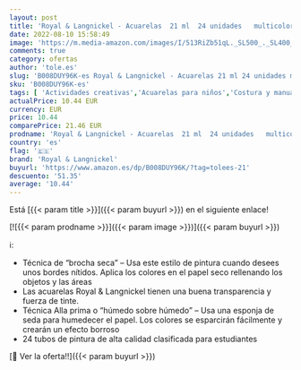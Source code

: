 ```yaml
---
layout: post
title: 'Royal & Langnickel - Acuarelas  21 ml  24 unidades   multicolor'
date: 2022-08-10 15:58:49
image: 'https://m.media-amazon.com/images/I/513RiZb51qL._SL500_._SL400_.jpg'
comments: true
category: ofertas
author: 'tole.es'
slug: 'B008DUY96K-es Royal & Langnickel - Acuarelas 21 ml 24 unidades multicolor'
sku: 'B008DUY96K-es'
tags: [ 'Actividades creativas','Acuarelas para niños','Costura y manualidades','Hogar y cocina','Juguetes','Juguetes y juegos','Material de escritura y dibujo para niños','Pintura','Pinturas','Pinturas para manualidades','acuarelas','royal & langnickel','🇪🇸', ]
actualPrice: 10.44 EUR
currency: EUR
price: 10.44
comparePrice: 21.46 EUR
prodname: 'Royal & Langnickel - Acuarelas  21 ml  24 unidades   multicolor'
country: 'es'
flag: '🇪🇸'
brand: 'Royal & Langnickel'
buyurl: 'https://www.amazon.es/dp/B008DUY96K/?tag=tolees-21'
descuento: '51.35'
average: '10.44'
---
```


Está [{{< param title >}}]({{< param buyurl >}}) en el siguiente enlace!

[![{{< param prodname >}}]({{< param image >}})]({{< param buyurl >}})

ℹ️:

- Técnica de “brocha seca” – Usa este estilo de pintura cuando desees unos bordes nítidos. Aplica los colores en el papel seco rellenando los objetos y las áreas
- Las acuarelas Royal & Langnickel tienen una buena transparencia y fuerza de tinte.
- Técnica Alla prima o “húmedo sobre húmedo” – Usa una esponja de seda para humedecer el papel. Los colores se esparcirán fácilmente y crearán un efecto borroso
- 24 tubos de pintura de alta calidad clasificada para estudiantes

[🛒 Ver la oferta!!]({{< param buyurl >}})
